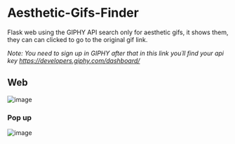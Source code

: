 # Aesthetic-Gifs-Finder
Flask web using the GIPHY API search only for aesthetic gifs, it shows them, they can can clicked to go to the original gif link.

*Note: You need to sign up in GIPHY after that in this link you´ll find your api key https://developers.giphy.com/dashboard/*

## Web ##
![image](https://user-images.githubusercontent.com/119650235/227398406-a3c0d8bc-411e-4743-86c2-7c211eee0b22.png)


### Pop up ###
![image](https://user-images.githubusercontent.com/119650235/227398353-960d6859-5e4b-46bd-a982-1103d6bd63ed.png)



